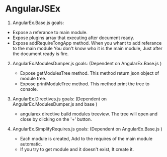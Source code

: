 AngularJSEx
===========

1. AngularEx.Base.js goals: 
  - Expose a referance to main module. 
  - Expose plugins array that executing after document ready.
  - Expose addRequireTongApp method. When you whant to add referance to the main module 
    You don't know who it is the main module, Just after the document ready is fire.

2. AngularEx.ModulesDumper.js goals: (Dependent on AngularEx.Base.js )
   - Expose getModulesTree method. This method return json object of module tree.
   - Expose printModuleTree method. This method print the tree to console.

3. AngularEx.Directives.js goals: (Dependent on AngularEx.ModulesDumper.js and base )
   - angularex directive build modules treeview. The tree will open and close by clicking on the '+' button.

4. AngularEx.SimplifyRequires.js goals: (Dependent on AngularEx.Base.js )
   - Each module is created, Add to the requires of the main module automatic.
   - If you try to get module and it doesn't exist, It create it.
